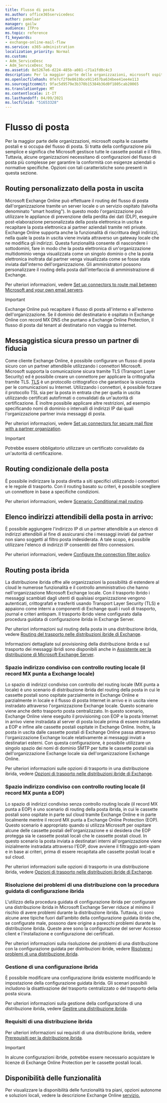 ```yaml
---
title: Flusso di posta
ms.author: office365servicedesc
author: pamelaar
manager: gailw
audience: ITPro
ms.topic: reference
f1_keywords:
- exchange-online-mail-flow
ms.service: o365-administration
localization_priority: Normal
ms.custom:
- Adm_ServiceDesc
- Adm_ServiceDesc_top
ms.assetid: 8e5267e6-d224-485b-a081-c71a1fd0c4c3
description: Per la maggior parte delle organizzazioni, microsoft ospita le cassette postali e si occupa del flusso di posta. Si tratta della configurazione più semplice e significa che Microsoft gestisce tutte le cassette postali e il filtro. Tuttavia, alcune organizzazioni necessitano di configurazioni del flusso di posta più complesse per garantire la conformità con esigenze aziendali o normative specifiche. Opzioni con tali caratteristiche sono presenti in questa sezione.
ms.openlocfilehash: 0fe7cf2f0e8619bce911457ba634bee41ee4e113
ms.sourcegitcommit: 9fac5d9579e3b370b15384b36d0f1805cab20065
ms.translationtype: MT
ms.contentlocale: it-IT
ms.lasthandoff: 04/09/2021
ms.locfileid: "51653328"
---
```

# <a name="mail-flow"></a>Flusso di posta

Per la maggior parte delle organizzazioni, microsoft ospita le cassette postali e si occupa del flusso di posta. Si tratta della configurazione più semplice e significa che Microsoft gestisce tutte le cassette postali e il filtro. Tuttavia, alcune organizzazioni necessitano di configurazioni del flusso di posta più complesse per garantire la conformità con esigenze aziendali o normative specifiche. Opzioni con tali caratteristiche sono presenti in questa sezione. 
  
## <a name="custom-routing-of-outbound-email"></a>Routing personalizzato della posta in uscita

Microsoft Exchange Online può effettuare il routing del flusso di posta dall'organizzazione tramite un server locale o un servizio ospitato (talvolta denominato "smart hosting"). In questo modo l'organizzazione può utilizzare le appliance di prevenzione della perdita dei dati (DLP), eseguire post-elaborazione personalizzata della posta elettronica in uscita e recapitare la posta elettronica ai partner aziendali tramite reti private. Exchange Online supporta anche la funzionalità di riscrittura degli indirizzi, nella quale la posta in uscita viene inviata attraverso un gateway locale che ne modifica gli indirizzi. Questa funzionalità consente di nascondere i sottodomini, fare in modo che la posta elettronica di un'organizzazione multidominio venga visualizzata come un singolo dominio o che la posta elettronica inoltrata dal partner venga visualizzata come se fosse stata inviata dall'interno dell'organizzazione. Gli amministratori possono personalizzare il routing della posta dall'interfaccia di amministrazione di Exchange.
  
Per ulteriori informazioni, vedere [Set up connectors to route mail between Microsoft and your own email servers](/exchange/mail-flow-best-practices/use-connectors-to-configure-mail-flow/set-up-connectors-to-route-mail).
  
> [!IMPORTANT]
> Exchange Online può recapitare il flusso di posta all'interno e all'esterno dell'organizzazione. Se il dominio del destinatario è ospitato in Exchange Online con record MX DNS che puntano a Exchange Online Protection, il flusso di posta dal tenant al destinatario non viaggia su Internet.
  
## <a name="secure-messaging-with-a-trusted-partner"></a>Messaggistica sicura presso un partner di fiducia

Come cliente Exchange Online, è possibile configurare un flusso di posta sicuro con un partner attendibile utilizzando i connettori Microsoft. Microsoft supporta la comunicazione sicura tramite TLS (Transport Layer Security) ed è possibile creare un connettore per applicare la crittografia tramite TLS. [TLS](/office365/securitycompliance/exchange-online-uses-tls-to-secure-email-connections) è un protocollo crittografico che garantisce la sicurezza per le comunicazioni su Internet. Utilizzando i connettori, è possibile forzare il protocollo TSL sia per la posta in entrata che per quella in uscita utilizzando certificati autofirmati o convalidati da un'autorità di certificazione. È inoltre possibile applicare altre restrizioni, ad esempio specificando nomi di dominio o intervalli di indirizzi IP dai quali l'organizzazione partner invia messaggi di posta. 
  
Per ulteriori informazioni, vedere [Set up connectors for secure mail flow with a partner organization](/exchange/mail-flow-best-practices/use-connectors-to-configure-mail-flow/set-up-connectors-for-secure-mail-flow-with-a-partner).
  
> [!IMPORTANT]
> Potrebbe essere obbligatorio utilizzare un certificato convalidato da un'autorità di certificazione. 
  
## <a name="conditional-mail-routing"></a>Routing condizionale della posta

È possibile indirizzare la posta diretta a siti specifici utilizzando i connettori e le regole di trasporto. Con il routing basato su criteri, è possibile scegliere un connettore in base a specifiche condizioni.
  
Per ulteriori informazioni, vedere [Scenario: Conditional mail routing](/exchange/mail-flow-best-practices/use-connectors-to-configure-mail-flow/conditional-mail-routing).
  
## <a name="incoming-mail-safe-list"></a>Elenco indirizzi attendibili della posta in arrivo:

È possibile aggiungere l'indirizzo IP di un partner attendibile a un elenco di indirizzi attendibili al fine di assicurarsi che i messaggi inviati dal partner non siano soggetti al filtro posta indesiderata. A tale scopo, è possibile utilizzare l'elenco di indirizzi IP consentiti del filtro connessioni.
  
Per ulteriori informazioni, vedere [Configure the connection filter policy](/office365/SecurityCompliance/configure-the-connection-filter-policy).
  
## <a name="hybrid-email-routing"></a>Routing posta ibrida

La distribuzione ibrida offre alle organizzazioni la possibilità di estendere al cloud le numerose funzionalità e il controllo amministrativo che hanno nell'organizzazione Microsoft Exchange locale. Con il trasporto ibrido i messaggi scambiati dagli utenti di qualsiasi organizzazione vengono autenticati, crittografati e trasferiti usando Transport Layer Security (TLS) e appaiono come interni a componenti di Exchange quali i ruoli di trasporto, journal e criteri antispam. Il trasporto ibrido viene configurato dalla procedura guidata di configurazione ibrida in Exchange Server.
  
Per ulteriori informazioni sul routing della posta in una distribuzione ibrida, vedere [Routing del trasporto nelle distribuzioni ibride di Exchange](/exchange/transport-routing).
  
Informazioni dettagliate sul provisioning della distribuzione ibrida e sul trasporto dei messaggi ibridi sono disponibili anche in [Assistente per la distribuzione di Microsoft Exchange Server](/exchange/exchange-deployment-assistant). 
  
### <a name="shared-address-space-with-on-premises-routing-control-mx-points-to-on-premises"></a>Spazio indirizzo condiviso con controllo routing locale (il record MX punta a Exchange locale)

Lo spazio di indirizzi condiviso con controllo del routing locale (MX punta a locale) è uno scenario di distribuzione ibrida del routing della posta in cui le cassette postali sono ospitate parzialmente in Exchange Online e parzialmente in locale e il flusso di posta Internet in arrivo e in uscita viene instradato attraverso l'organizzazione Exchange locale. Questo scenario viene anche detto trasporto posta centralizzato. In questo scenario, Exchange Online viene eseguito il provisioning con EOP e la posta Internet in arrivo viene instradata al server di posta locale prima di essere instradata a EOP e infine alle cassette postali ospitate in Exchange Online. Inoltre, la posta in uscita dalle cassette postali di Exchange Online passa attraverso l'organizzazione Exchange locale relativamente ai messaggi inviati a destinatari esterni. Con questa configurazione, è possibile utilizzare un singolo spazio dei nomi di dominio SMTP per tutte le cassette postali sia dell'organizzazione Exchange locale sia dell'organizzazione Exchange Online. 
  
Per ulteriori informazioni sulle opzioni di trasporto in una distribuzione ibrida, vedere [Opzioni di trasporto nelle distribuzioni ibride di Exchange](/exchange/transport-options).
  
### <a name="shared-address-space-without-on-premises-routing-control-mx-points-to-eop"></a>Spazio indirizzo condiviso con controllo routing locale (il record MX punta a EOP)

Lo spazio di indirizzi condiviso senza controllo routing locale (il record MX punta a EOP) è uno scenario di routing della posta ibrida, in cui le cassette postali sono ospitate in parte sul cloud tramite Exchange Online e in parte localmente mentre il record MX punta a Exchange Online Protection (EOP). Questo scenario è appropriato quando si utilizza Microsoft per ospitare alcune delle cassette postali dell'organizzazione e si desidera che EOP protegga sia le cassette postali locali che le cassette postali cloud. In questo scenario la posta inviata a destinatari interni all'organizzazione viene inizialmente instradata attraverso l'EOP, dove avviene il filtraggio anti-spam e in base ai criteri, prima di essere recapitata alle cassette postali locali e sul cloud. 
  
Per ulteriori informazioni sulle opzioni di trasporto in una distribuzione ibrida, vedere [Opzioni di trasporto nelle distribuzioni ibride di Exchange](/exchange/transport-options).
  
### <a name="troubleshooting-a-deployment-with-the-hybrid-configuration-wizard"></a>Risoluzione dei problemi di una distribuzione con la procedura guidata di configurazione ibrida

L'utilizzo della procedura guidata di configurazione ibrida per configurare una distribuzione ibrida in Microsoft Exchange Server riduce al minimo il rischio di avere problemi durante la distribuzione ibrida. Tuttavia, ci sono alcune aree tipiche fuori dall'ambito della configurazione guidata ibrida che, se configurate male, possono dare origine a parecchi problemi durante la distribuzione ibrida. Queste aree sono la configurazione del server Accesso client e l'installazione e configurazione dei certificati.
  
Per ulteriori informazioni sulla risoluzione dei problemi di una distribuzione con la configurazione guidata per distribuzioni ibride, vedere [Risolvere i problemi di una distribuzione ibrida](/exchange/hybrid-deployment/troubleshoot-a-hybrid-deployment).
  
### <a name="managing-a-hybrid-configuration"></a>Gestione di una configurazione ibrida

È possibile modificare una configurazione ibrida esistente modificando le impostazione della configurazione guidata ibrida. Gli scenari possibili includono la disattivazione del trasporto centralizzato o del trasporto della posta sicura.
  
Per ulteriori informazioni sulla gestione della configurazione di una distribuzione ibrida, vedere [Gestire una distribuzione ibrida](/previous-versions/exchange-server/exchange-150/jj200791(v=exchg.150)).
  
### <a name="hybrid-deployment-requirements"></a>Requisiti di una distribuzione ibrida

Per ulteriori informazioni sui requisiti di una distribuzione ibrida, vedere [Prerequisiti per la distribuzione ibrida](/exchange/hybrid-deployment-prerequisites).
  
> [!IMPORTANT]
> In alcune configurazioni ibride, potrebbe essere necessario acquistare le licenze di Exchange Online Protection per le cassette postali locali. 
  
## <a name="feature-availability"></a>Disponibilità delle funzionalità

Per visualizzare la disponibilità delle funzionalità tra piani, opzioni autonome e soluzioni locali, vedere la descrizione Exchange Online [servizio.](exchange-online-service-description.md)
